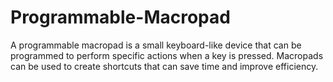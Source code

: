 # Programmable-Macropad
A programmable macropad is a small keyboard-like device that can be programmed to perform specific actions when a key is pressed. Macropads can be used to create shortcuts that can save time and improve efficiency. 
